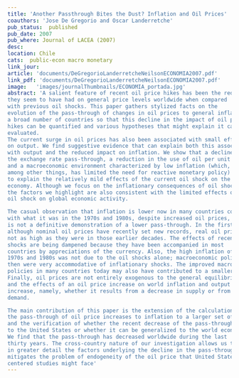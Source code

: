 ```yaml
---
title: 'Another Passthrough Bites the Dust? Inflation and Oil Prices'
coauthors: 'Jose De Gregorio and Oscar Landerretche'
pub_status:  published
pub_date: 2007
pub_where: Journal of LACEA (2007)
desc:
location: Chile
cats:  public-econ macro monetary
link_jour:
article: 'documents/DeGregorioLanderretcheNeilsonECONOMIA2007.pdf'
link_pdf: 'documents/DeGregorioLanderretcheNeilsonECONOMIA2007.pdf'
image:   'images/journalThumbnails/ECONOMIA_portada.jpg'
abstract: 'A salient feature of recent oil price hikes has been the reduced impact that
they seem to have had on general price levels worldwide when compared
with previous oil shocks. This paper gathers stylized facts on the
evolution of the pass-through of changes in oil prices to general inflation for
a broad number of countries so that this decline in the impact of oil price
hikes can be quantified and various hypotheses that might explain it can be
evaluated.
The current surge in oil prices has also been associated with small effects
on output. We find suggestive evidence that can explain both this association
with output and the reduced impact on inflation. We show that a decline in
the exchange rate pass-through, a reduction in the use of oil per unit of GDP,
and a macroeconomic environment characterized by low inflation (which,
among other things, has limited the need for reactive monetary policy) help
to explain the relatively mild effects of the current oil shock on the global
economy. Although we focus on the inflationary consequences of oil shocks,
the factors we highlight are also consistent with the limited effects of the current
oil shock on global economic activity.

The casual observation that inflation is lower now in many countries compared
with what it was in the 1970s and 1980s, despite increased oil prices,
is not a definitive demonstration of a lower pass-through. In the first place,
although nominal oil prices have recently set new records, real oil prices are
not as high as they were in those earlier decades. The effects of recent oil
shocks are being dampened because they have been accompanied in most
countries by appreciations of the currency. Also, the high inflation of the
1970s and 1980s was not due to the oil shocks alone; macroeconomic policies
then were very accommodative of inflationary shocks. The improved macroeconomic
policies in many countries today may also have contributed to a smaller pass-through.
Finally, oil prices are not entirely exogenous to the general equilibrium of the world economy,
and the effects of an oil price increase on world inflation and output will depend on the nature of the
increase, namely, whether it results from a decrease in supply or from strong
demand.

The main contribution of this paper is the extension of the calculation of
the pass-through of oil price increases to inflation to a larger set of countries
and the verification of whether the recent decrease of the pass-through is limited
to the United States or whether it can be generalized to the world economy.
We find that the pass-through has decreased worldwide during the last
thirty years. The cross-country nature of our investigation allows us to study
in greater detail the factors underlying the decline in the pass-through and
mitigates the problem of endogeneity of the oil price that United States-
centered studies might face'
---
```

